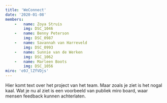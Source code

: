 ```yaml
---
title: 'WeConnect'
date: '2020-01-08'
members:
    -   name: Zoya Struis
        img: DSC_1046
    -   name: Benny Peterson
        img: DSC_0987
    -   name: Savannah van Harreveld
        img: DSC_0993
    -   name: Sunnie van de Werken
        img: DSC_1062
    -   name: Marleen Boots
        img: DSC_1056
miro: 'o9J_lZfVDjs'
---
```


Hier komt text over het project van het team. Maar zoals je ziet is het nogal kaal. Wat je nu al ziet is een voorbeeld van publiek miro board, waar mensen feedback kunnen achterlaten.


